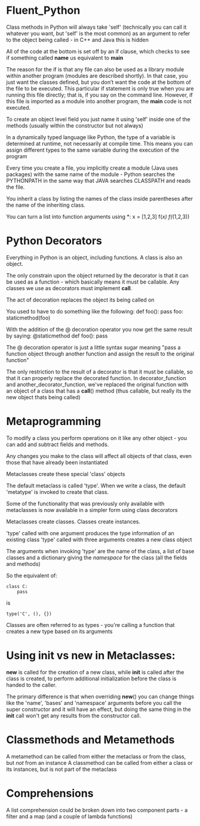 # Fluent_Python

Class methods in Python will always take 'self' (technically you can call it whatever you want, but 'self' is the most common) as an argument to refer to the object being called - in C++ and Java this is hidden 

All of the code at the bottom is set off by an if clause, which checks to see if something called __name__ us equivalent to __main__ 

The reason for the if is that any file can also be used as a library module within another program (modules are described shortly). In that case, you just want the classes defined, but you don’t want the code at the bottom of the file to be executed. This particular if statement is only true when you are running this file directly; that is, if you say on the command line. However, if this file is imported as a module into another program, the __main__ code is not executed.

To create an object level field you just name it using 'self' inside one of the methods (usually within the constructor but not always)

In a dynamically typed language like Python, the type of a variable is determined at runtime, not necessarily at compile time. This means you can assign different types to the same variable during the execution of the program

Every time you create a file, you implicitly create a module (Java uses packages) with the same name of the module - Python searches the PYTHONPATH in the same way that JAVA searches CLASSPATH and reads the file.

You inherit a class by listing the names of the class inside parentheses after the name of the inheriting class.

You can turn a list into function arguments using *: 
x = [1,2,3]
f(*x)
f(*(1,2,3))

# Python Decorators
Everything in Python is an object, including functions. A class is also an object.

The only constrain upon the object returned by the decorator is that it can be used as a function - which basically means it must be callable. Any classes we use as decorators must implement __call__.

The act of decoration replaces the object its being called on

You used to have to do something like the following: 
    def foo(): pass
    foo: staticmethod(foo)

With the addition of the @ decoration operator you now get the same result by saying:
@staticmethod
def foo(): pass

The @ decoration operator is just a little syntax sugar meaning "pass a function object through another function and assign the result to the original function"

The only restriction to the result of a decorator is that it must be callable, so that it can properly replace the decorated function. In decorator_function and another_decorator_function, we've replaced the original function with an object of a class that has a __call__() method (thus callable, but really its the new object thats being called)

# Metaprogramming

To modify a class you perform operations on it like any other object - you can add and
subtract fields and methods.

Any changes you make to the class will affect all objects of that class, even
those that have already been instantiated

Metaclasses create these special 'class' objects

The default metaclass is called 'type'. When we write a class, the default 'metatype' is invoked to create that class.

Some of the functionality that was previously only available with metaclasses is now available in a simpler form using class decorators

Metaclasses create classes. Classes create instances.

'type' called with one argument produces the type information of an existing class
'type' called with three arguments creates a new class object

The arguments when invoking 'type' are the name of the class, a list of base classes and a dictionary giving the *namespace* for the class (all the fields and methods)

So the equivalent of:

    class C:
        pass

is 

    type('C', (), {})

Classes are often referred to as types - you're calling a function that creates a new type based on its arguments

# Using __init__ vs __new__ in Metaclasses:
__new__ is called for the creation of a new class, while __init__ is called after the class is created, to perform additional initialization before the class is handed to the caller.

The primary difference is that when overriding __new__() you can change things like the 'name', 'bases' and 'namespace' arguments before you call the super constructor and it will have an effect, but doing the same thing in the __init__ call won't get any results from the constructor call.

# Classmethods and Metamethods
A metamethod can be called from either the metaclass or from the class, but *not* from an instance
A classmethod can be called from either a class or its instances, but is not part of the metaclass

# Comprehensions
A list comprehension could be broken down into two component parts - a filter and a map (and a couple of lambda functions)